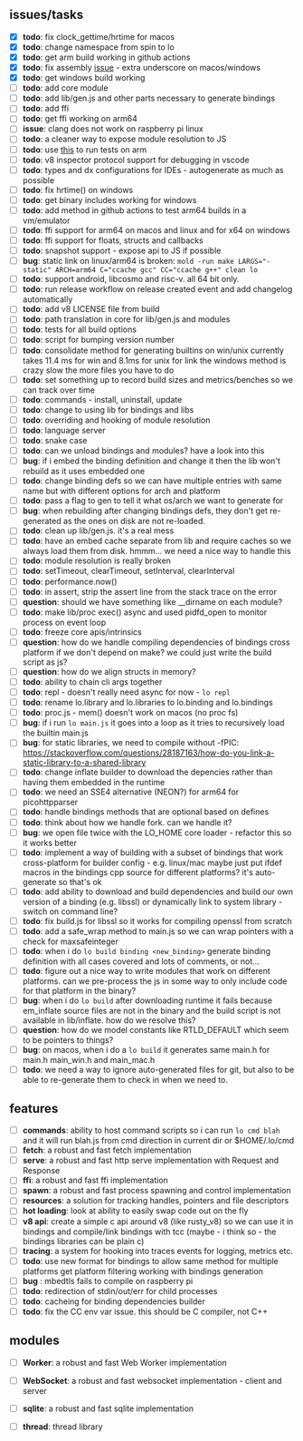 ## issues/tasks

- [x] **todo**:  fix clock_gettime/hrtime for macos
- [x] **todo**:  change namespace from spin to lo
- [x] **todo**:  get arm build working in github actions
- [x] **todo**:  fix assembly [issue](https://stackoverflow.com/questions/1034852/adding-leading-underscores-to-assembly-symbols-with-gcc-on-win32) - extra underscore on macos/windows
- [x] **todo**:  get windows build working
- [ ] **todo**:  add core module
- [ ] **todo**:  add lib/gen.js and other parts necessary to generate bindings
- [ ] **todo**:  add ffi
- [ ] **todo**:  get ffi working on arm64
- [ ] **issue**: clang does not work on raspberry pi linux
- [ ] **todo**:  a cleaner way to expose module resolution to JS
- [ ] **todo**:  use [this](https://github.com/marketplace/actions/run-on-architecture) to run tests on arm
- [ ] **todo**:  v8 inspector protocol support for debugging in vscode
- [ ] **todo**:  types and dx configurations for IDEs - autogenerate as much as possible
- [ ] **todo**:  fix hrtime() on windows
- [ ] **todo**:  get binary includes working for windows
- [ ] **todo**:  add method in github actions to test arm64 builds in a vm/emulator
- [ ] **todo**:  ffi support for arm64 on macos and linux and for x64 on windows
- [ ] **todo**:  ffi support for floats, structs and callbacks
- [ ] **todo**:  snapshot support - expose api to JS if possible
- [ ] **bug**:   static link on linux/arm64 is broken: ```mold -run make LARGS="-static" ARCH=arm64 C="ccache gcc" CC="ccache g++" clean lo```
- [ ] **todo**:  support android, libcosmo and risc-v. all 64 bit only.
- [ ] **todo**:  run release workflow on release created event and add changelog automatically
- [ ] **todo**:  add v8 LICENSE file from build
- [ ] **todo**:  path translation in core for lib/gen.js and modules
- [ ] **todo**:  tests for all build options
- [ ] **todo**:  script for bumping version number
- [ ] **todo**:  consolidate method for generating builtins on win/unix currently takes 11.4 ms for win and 8.1ms for unix for link the windows method is crazy slow the more files you have to do
- [ ] **todo**:  set something up to record build sizes and metrics/benches so we can track over time
- [ ] **todo**:  commands - install, uninstall, update
- [ ] **todo**:  change to using lib for bindings and libs
- [ ] **todo**:  overriding and hooking of module resolution
- [ ] **todo**:  language server
- [ ] **todo**:  snake case
- [ ] **todo**:  can we unload bindings and modules? have a look into this
- [ ] **bug**:   if i embed the binding definition and change it then the lib won't rebuild as it uses embedded one
- [ ] **todo**:  change binding defs so we can have multiple entries with same name but with different options for arch and platform
- [ ] **todo**:  pass a flag to gen to tell it what os/arch we want to generate for
- [ ] **bug**:   when rebuilding after changing bindings defs, they don't get re-generated as the ones on disk are not re-loaded.
- [ ] **todo**:  clean up lib/gen.js. it's a real mess
- [ ] **todo**:  have an embed cache separate from lib and require caches so we always load them from disk. hmmm... we need a nice way to handle this
- [ ] **todo**:  module resolution is really broken
- [ ] **todo**:  setTimeout, clearTimeout, setInterval, clearInterval
- [ ] **todo**:  performance.now()
- [ ] **todo**:  in assert, strip the assert line from the stack trace on the error
- [ ] **question**: should we have something like __dirname on each module?
- [ ] **todo**:  make lib/proc exec() async and used pidfd_open to monitor process on event loop
- [ ] **todo**:  freeze core apis/intrinsics
- [ ] **question**: how do we handle compiling dependencies of bindings cross platform if we don't depend on make?
                    we could just write the build script as js?
- [ ] **question**: how do we align structs in memory?
- [ ] **todo**:  ability to chain cli args together
- [ ] **todo**:  repl - doesn't really need async for now - ```lo repl```
- [ ] **todo**:  rename lo.library and lo.libraries to lo.binding and lo.bindings
- [ ] **todo**:  proc.js - mem() doesn't work on macos (no proc fs)
- [ ] **bug**:   if i run ```lo main.js``` it goes into a loop as it tries to recursively load the builtin main.js
- [ ] **bug**: for static libraries, we need to compile without -fPIC: https://stackoverflow.com/questions/28187163/how-do-you-link-a-static-library-to-a-shared-library
- [ ] **todo**: change inflate builder to download the depencies rather than having them embedded in the runtime
- [ ] **todo**: we need an SSE4 alternative (NEON?) for arm64 for picohttpparser
- [ ] **todo**: handle bindings methods that are optional based on defines
- [ ] **todo**: think about how we handle fork. can we handle it?
- [ ] **bug**: we open file twice with the LO_HOME core loader - refactor this so it works better
- [ ] **todo**: implement a way of building with a subset of bindings that work cross-platform for builder config - e.g. linux/mac
                maybe just put ifdef macros in the bindings cpp source for different platforms? it's auto-generate so that's ok
- [ ] **todo**: add ability to download and build dependencies and build our own version of a binding (e.g. libssl) or dynamically link to system library - switch on command line?
- [ ] **todo**: fix build.js for libssl so it works for compiling openssl from scratch
- [ ] **todo**: add a safe_wrap method to main.js so we can wrap pointers with a check for maxsafeinteger
- [ ] **todo**: when i do ```lo build binding <new_binding>``` generate binding definition with all cases covered and lots of comments, or not...
- [ ] **todo**: figure out a nice way to write modules that work on different platforms. can we pre-process the js in some way to only include code for that platform in the binary?
- [ ] **bug**:  when i do ```lo build``` after downloading runtime it fails because em_inflate source files are not in the binary and the build script is not available in lib/inflate. how do we resolve this?
- [ ] **question**: how do we model constants like RTLD_DEFAULT which seem to be pointers to things?
- [ ] **bug**:  on macos, when i do a ```lo build``` it generates same main.h for main.h main_win.h and main_mac.h
- [ ] **todo**: we need a way to ignore auto-generated files for git, but also to be able to re-generate them to check in when we need to.

## features

- [ ] **commands**: ability to host command scripts so i can run ```lo cmd blah``` and it will run blah.js from cmd direction in current dir or $HOME/.lo/cmd
- [ ] **fetch**: a robust and fast fetch implementation
- [ ] **serve**: a robust and fast http serve implementation with Request and Response
- [ ] **ffi**: a robust and fast ffi implementation
- [ ] **spawn**: a robust and fast process spawning and control implementation
- [ ] **resources**: a solution for tracking handles, pointers and file descriptors
- [ ] **hot loading**: look at ability to easily swap code out on the fly
- [ ] **v8 api**: create a simple c api around v8 (like rusty_v8) so we can use it in bindings and compile/link bindings with tcc (maybe - i think so - the bindings libraries can be plain c)
- [ ] **tracing**: a system for hooking into traces events for logging, metrics etc.
- [ ] **todo**: use new format for bindings to allow same method for multiple platforms
                get platform filtering working with bindings generation
- [ ] **bug** : mbedtls fails to compile on raspberry pi
- [ ] **todo**: redirection of stdin/out/err for child processes
- [ ] **todo**: cacheing for binding dependencies builder
- [ ] **todo**: fix the CC env var issue. this should be C compiler, not C++

## modules

- [ ] **Worker**: a robust and fast Web Worker implementation
- [ ] **WebSocket**: a robust and fast websocket implementation - client and server
- [ ] **sqlite**: a robust and fast sqlite implementation
- [ ] **thread**: thread library


